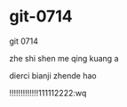 # git-0714


git 0714


zhe shi shen me qing kuang a




dierci bianji zhende hao




!!!!!!!!!!!!!111112222:wq

